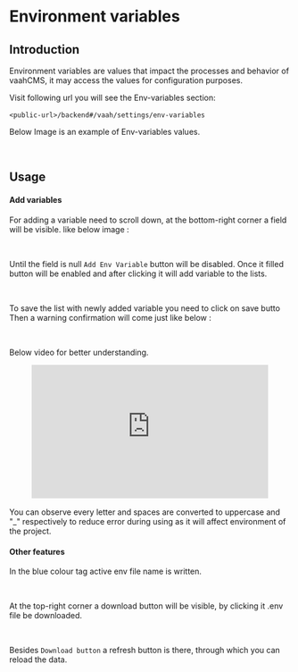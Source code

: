 # Environment variables

## Introduction

Environment variables are values that impact the processes and behavior of vaahCMS, it may access the values for configuration purposes.

Visit following url you will see the Env-variables section:
```http request
<public-url>/backend#/vaah/settings/env-variables
```
Below Image is an example of Env-variables values.

<img :src="/images/env-setting-1.png">

## Usage

#### Add variables

For adding a variable need to scroll down, at the bottom-right corner a field will be visible.
like below image :

<img :src="/images/env-setting-2.png">

Until the field is null ```Add Env Variable``` button will be disabled. Once it filled button will be enabled and after clicking it will add variable to the lists.

<img :src="/images/env-setting-3.png">

To save the list with newly added variable you need to click on save butto
Then a warning confirmation will come just like below :

<img :src="/images/env-setting-4.png">

Below video for better understanding.

<figure>
  <iframe src="https://img-v4.getdemo.dev/screenshot/chrome_jhtvHzEpDv.mp4" frameborder="0" allowfullscreen="true" style="width: 100%; aspect-ratio: 16/9;"> </iframe>
</figure>

You can observe every letter and spaces are converted to uppercase and "_" respectively to reduce error during using as it will affect environment of the project.

#### Other features

In the blue colour tag active env file name is written.

<img :src="/images/env-setting-5.png">

At the top-right corner a download button will be visible, by clicking it .env file be downloaded.

<img :src="/images/env-setting-6.png">

Besides `Download button` a refresh button is there, through which you can reload the data.